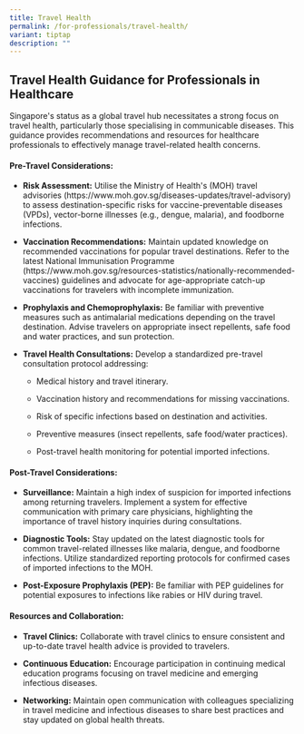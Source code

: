 ```yaml
---
title: Travel Health
permalink: /for-professionals/travel-health/
variant: tiptap
description: ""
---
```

<h2><strong>Travel Health Guidance for Professionals in Healthcare</strong></h2>
<p>Singapore's status as a global travel hub necessitates a strong focus
on travel health, particularly those specialising in communicable diseases.
This guidance provides recommendations and resources for healthcare professionals
to effectively manage travel-related health concerns.</p>
<h4><strong>Pre-Travel Considerations:</strong></h4>
<ul data-tight="true" class="tight">
<li>
<p><strong>Risk Assessment:</strong> Utilise the Ministry of Health's (MOH)
travel advisories (<a rel="noopener noreferrer nofollow" target="_blank">https://www.moh.gov.sg/diseases-updates/travel-advisory</a>)
to assess destination-specific risks for vaccine-preventable diseases (VPDs),
vector-borne illnesses (e.g., dengue, malaria), and foodborne infections.</p>
</li>
<li>
<p><strong>Vaccination Recommendations:</strong> Maintain updated knowledge
on recommended vaccinations for popular travel destinations. Refer to the
latest National Immunisation Programme (<a rel="noopener noreferrer nofollow" target="_blank">https://www.moh.gov.sg/resources-statistics/nationally-recommended-vaccines</a>)
guidelines and advocate for age-appropriate catch-up vaccinations for travelers
with incomplete immunization.</p>
</li>
<li>
<p><strong>Prophylaxis and Chemoprophylaxis:</strong> Be familiar with preventive
measures such as antimalarial medications depending on the travel destination.
Advise travelers on appropriate insect repellents, safe food and water
practices, and sun protection.</p>
</li>
<li>
<p><strong>Travel Health Consultations:</strong> Develop a standardized pre-travel
consultation protocol addressing:</p>
<ul data-tight="true" class="tight">
<li>
<p>Medical history and travel itinerary.</p>
</li>
<li>
<p>Vaccination history and recommendations for missing vaccinations.</p>
</li>
<li>
<p>Risk of specific infections based on destination and activities.</p>
</li>
<li>
<p>Preventive measures (insect repellents, safe food/water practices).</p>
</li>
<li>
<p>Post-travel health monitoring for potential imported infections.</p>
</li>
</ul>
</li>
</ul>
<h4><strong>Post-Travel Considerations:</strong></h4>
<ul data-tight="true" class="tight">
<li>
<p><strong>Surveillance:</strong> Maintain a high index of suspicion for imported
infections among returning travelers. Implement a system for effective
communication with primary care physicians, highlighting the importance
of travel history inquiries during consultations.</p>
</li>
<li>
<p><strong>Diagnostic Tools:</strong> Stay updated on the latest diagnostic
tools for common travel-related illnesses like malaria, dengue, and foodborne
infections. Utilize standardized reporting protocols for confirmed cases
of imported infections to the MOH.</p>
</li>
<li>
<p><strong>Post-Exposure Prophylaxis (PEP):</strong> Be familiar with PEP
guidelines for potential exposures to infections like rabies or HIV during
travel.</p>
</li>
</ul>
<h4><strong>Resources and Collaboration:</strong></h4>
<ul data-tight="true" class="tight">
<li>
<p><strong>Travel Clinics:</strong> Collaborate with travel clinics to ensure
consistent and up-to-date travel health advice is provided to travelers.</p>
</li>
<li>
<p><strong>Continuous Education:</strong> Encourage participation in continuing
medical education programs focusing on travel medicine and emerging infectious
diseases.</p>
</li>
<li>
<p><strong>Networking:</strong> Maintain open communication with colleagues
specializing in travel medicine and infectious diseases to share best practices
and stay updated on global health threats.</p>
</li>
</ul>
<p></p>